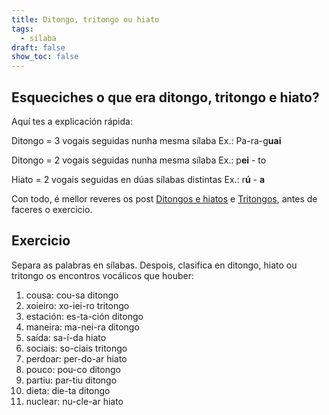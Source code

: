 ```yaml
---
title: Ditongo, tritongo ou hiato
tags:
  - silaba
draft: false
show_toc: false
---
```

## Esqueciches o que era ditongo, tritongo e hiato?

<article>

Aquí tes a explicación rápida:

Ditongo = 3 vogais seguidas nunha mesma sílaba Ex.: Pa-ra-g**uai**

Ditongo = 2 vogais seguidas nunha mesma sílaba Ex.: p**ei** - to 

Hiato = 2 vogais seguidas en dúas sílabas distintas  Ex.: r**ú** - **a**

</article>

Con todo, é mellor reveres os post [Ditongos e hiatos](https://laurarubio.net/posts/ditongos-e-hiatos/) e [Tritongos](https://laurarubio.net/posts/tritongos/), antes de faceres o exercicio.

## Exercicio

Separa as palabras en sílabas. Despois, clasifica en ditongo, hiato ou tritongo os encontros vocálicos que houber:

1. cousa: <e-answer readonly>cou-sa</e-answer> <e-answer readonly>ditongo</e-answer>
2. xoieiro: <e-answer>xo-iei-ro</e-answer> <e-answer>tritongo</e-answer>
3. estación: <e-answer>es-ta-ción</e-answer> <e-answer>ditongo</e-answer>
4. maneira: <e-answer>ma-nei-ra</e-answer> <e-answer>ditongo</e-answer>
5. saída: <e-answer>sa-í-da</e-answer> <e-answer>hiato</e-answer>
6. sociais: <e-answer>so-ciais</e-answer> <e-answer>tritongo</e-answer>
7. perdoar: <e-answer>per-do-ar</e-answer> <e-answer>hiato</e-answer>
8. pouco: <e-answer>pou-co</e-answer> <e-answer>ditongo</e-answer>
9. partiu: <e-answer>par-tiu</e-answer> <e-answer>ditongo</e-answer>
10. dieta: <e-answer>die-ta</e-answer> <e-answer>ditongo</e-answer>
11. nuclear: <e-answer>nu-cle-ar</e-answer> <e-answer>hiato</e-answer>